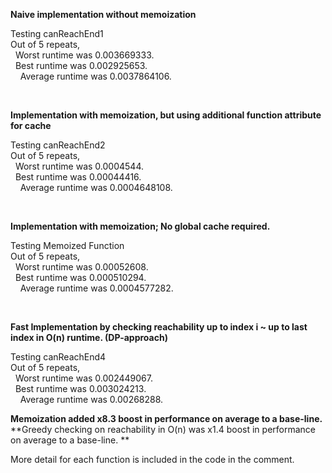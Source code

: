 **Naive implementation without memoization** <br />

 
Testing canReachEnd1 <br />
Out of 5 repeats, <br />
&nbsp; Worst runtime was 0.003669333.<br /> 
&nbsp; Best runtime was 0.002925653.<br />
&nbsp; &nbsp;  Average runtime was 0.0037864106.<br />

<br />

**Implementation with memoization, but using additional function attribute for cache** <br />


Testing canReachEnd2 <br />
Out of 5 repeats, <br />
&nbsp; Worst runtime was 0.0004544. <br /> 
&nbsp; Best runtime was 0.00044416. <br />
&nbsp; &nbsp;  Average runtime was 0.0004648108. <br />

<br />

**Implementation with memoization; No global cache required.** <br />


Testing Memoized Function <br />
Out of 5 repeats, <br /> 
&nbsp; Worst runtime was 0.00052608. <br /> 
&nbsp; Best runtime was 0.000510294. <br />
&nbsp; &nbsp; Average runtime was 0.0004577282. <br />

<br />

**Fast Implementation by checking reachability up to index i ~ up to last index in O(n) runtime.
(DP-approach)**<br />

Testing canReachEnd4 <br />
Out of 5 repeats, <br />
&nbsp; Worst runtime was 0.002449067. <br /> 
&nbsp; Best runtime was 0.003024213. <br />
&nbsp; &nbsp;  Average runtime was 0.00268288. <br />


**Memoization added x8.3 boost in performance on average to a base-line.** <br />
**Greedy checking on reachability in O(n) was x1.4 boost in performance on average to a base-line. **<br />

More detail for each function is included in the code in the comment. 
